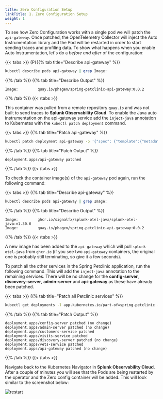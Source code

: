 ```yaml
---
title: Zero Configuration Setup
linkTitle: 1. Zero Configuration Setup
weight: 1
---
```


To see how Zero Configuration works with a single pod we will patch the `api-gateway`. Once patched, the OpenTelemetry Collector will inject the Auto Instrumentation library and the Pod will be restarted in order to start sending traces and profiling data. To show what happens when you enable Auto Instrumentation, let's do a *before and after* of the configuration:

{{< tabs >}}
{P}{{% tab title="Describe api-gateway" %}}

``` bash
kubectl describe pods api-gateway | grep Image:
```

{{% /tab %}}
{{% tab title="Describe Output" %}}

``` text
Image:         quay.io/phagen/spring-petclinic-api-gateway:0.0.2
```

{{% /tab %}}
{{< /tabs >}}

This container was pulled from a remote repository `quay.io` and was not built to send traces to **Splunk Observability Cloud**. To enable the Java auto instrumentation on the api-gateway service add the `inject-java` annotation to Kubernetes with the `kubectl patch deployment` command.

{{< tabs >}}
{{% tab title="Patch api-gateway" %}}

``` bash
kubectl patch deployment api-gateway -p '{"spec": {"template":{"metadata":{"annotations":{"instrumentation.opentelemetry.io/inject-java":"default/splunk-otel-collector"}}}}}'
```

{{% /tab %}}
{{% tab title="Patch Output" %}}

``` text
deployment.apps/api-gateway patched
```

{{% /tab %}}
{{< /tabs >}}

To check the container image(s) of the `api-gateway` pod again, run the following command:

{{< tabs >}}
{{% tab title="Describe api-gateway" %}}

``` bash
kubectl describe pods api-gateway | grep Image:
```

{{% /tab %}}
{{% tab title="Describe Output" %}}

```text
Image:         ghcr.io/signalfx/splunk-otel-java/splunk-otel-java:v1.30.0
Image:         quay.io/phagen/spring-petclinic-api-gateway:0.0.2
```

{{% /tab %}}
{{< /tabs >}}

A new image has been added to the `api-gateway` which will pull `splunk-otel-java` from `ghcr.io` (if you see two `api-gateway` containers, the original one is probably still terminating, so give it a few seconds).

To patch all the other services in the Spring Petclinic application, run the following command. This will add the `inject-java` annotation to the remaining services. There will be no change for the **config-server**, **discovery-server**, **admin-server** and **api-gateway** as these have already been patched.

{{< tabs >}}
{{% tab title="Patch all Petclinic services" %}}

``` bash
kubectl get deployments -l app.kubernetes.io/part-of=spring-petclinic -o name | xargs -I % kubectl patch % -p "{\"spec\": {\"template\":{\"metadata\":{\"annotations\":{\"instrumentation.opentelemetry.io/inject-java\":\"default/splunk-otel-collector\"}}}}}"

```

{{% /tab %}}
{{% tab title="Patch Output" %}}

``` text
deployment.apps/config-server patched (no change)
deployment.apps/admin-server patched (no change)
deployment.apps/customers-service patched
deployment.apps/visits-service patched
deployment.apps/discovery-server patched (no change)
deployment.apps/vets-service patched
deployment.apps/api-gateway patched (no change)
```

{{% /tab %}}
{{< /tabs >}}

Navigate back to the Kubernetes Navigator in **Splunk Observability Cloud**. After a couple of minutes you will see that the Pods are being restarted by the operator and the Zero config container will be added. This will look similar to the screenshot below:

![restart](../../images/k8s-navigator-restarted-pods.png)
